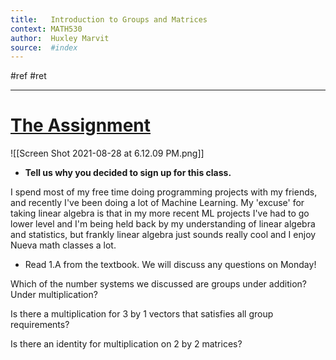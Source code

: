 ```yaml
---
title:   Introduction to Groups and Matrices
context: MATH530
author:  Huxley Marvit
source:  #index
---
```


#ref #ret 

---

# [The Assignment](https://nuevaschool.instructure.com/courses/3718/assignments/61005)

![[Screen Shot 2021-08-28 at 6.12.09 PM.png]]





- **Tell us why you decided to sign up for this class.**

I spend most of my free time doing programming projects with my friends, and recently I've been doing a lot of Machine Learning. My 'excuse' for taking linear algebra is that in my more recent ML projects I've had to go lower level and I'm being held back by my understanding of linear algebra and statistics, but frankly linear algebra just sounds really cool and I enjoy Nueva math classes a lot.


- Read 1.A from the textbook. We will discuss any questions on Monday! 

Which of the number systems we discussed are groups under addition? Under multiplication?

Is there a multiplication for 3 by 1 vectors that satisfies all group requirements?

Is there an identity for multiplication on 2 by 2 matrices?












